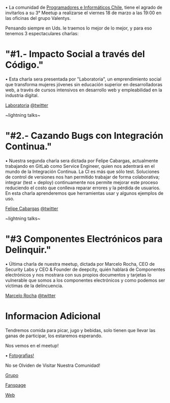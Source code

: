 • La comunidad de [Programadores e Informáticos Chile](https://www.facebook.com/groups/proinchile/), tiene el agrado de invitarlos a su 3° Meetup a realizarse el viernes 18 de marzo a las 19:00 en las oficinas del grupo Valentys.


Pensando siempre en Uds. le traemos lo mejor de lo mejor, y para eso tenemos 3 espectaculares charlas:


# "#1.- Impacto Social a través del Código." 

• Esta charla sera presentada por "Laboratoria", un emprendimiento social que transforma mujeres jóvenes sin educación superior en desarrolladoras web, a través de cursos intensivos en desarrollo web y empleabilidad en la industria digital.


<!-- No pude encontrar links de laboratiria :c -->
[Laboratoria](http://laboratoria.la/) [@twitter](http://cdn1-www.cattime.com/assets/uploads/gallery/persian-cats-and-kittens/persian-cats-and-kittens-1.jpg)


~lightning talks~ 

# "#2.- Cazando Bugs con Integración Continua."

• Nuestra segunda charla sera dictada por Felipe Cabargas, actualmente trabajando en GitLab como Service Engineer, quien nos adentrará en el mundo de la Integración Continua. 
La CI es más que sólo test. Soluciones de control de versiones nos han permitido trabajar de forma colaborativa; integrar (test + deploy) continuamente nos permite mejorar este proceso reduciendo el costo que conlleva reparar errores y la pérdida de usuarios. 
En esta charla aprenderemos que herramientas usar y algunos ejemplos de uso.

[Felipe Cabargas](http://cdn1-www.cattime.com/assets/uploads/gallery/persian-cats-and-kittens/persian-cats-and-kittens-1.jpg) [@twitter](http://cdn1-www.cattime.com/assets/uploads/gallery/persian-cats-and-kittens/persian-cats-and-kittens-1.jpg)


~lightning talks~ 

# "#3 Componentes Electrónicos para Delinquir."

• Última charla de nuestra meetup, dictada por Marcelo Rocha, CEO de Security Labs y CEO & Founder de deepcity, quién hablará de Componentes electrónicos 
y nos mostrara con sus propios documentos y tarjetas lo vulnerable que somos a los componentes electrónicos y como podemos ser víctimas de la delincuencia.

[Marcelo Rocha](http://cdn1-www.cattime.com/assets/uploads/gallery/persian-cats-and-kittens/persian-cats-and-kittens-1.jpg) [@twitter](http://cdn1-www.cattime.com/assets/uploads/gallery/persian-cats-and-kittens/persian-cats-and-kittens-1.jpg)



# Informacion Adicional 

Tendremos comida para picar, jugo y bebidas, solo tienen que llevar las ganas de participar, los estaremos esperando.

Nos vemos en el meetup!


• [Fotografias!](https://www.meetup.com/ProinChile/photos/26843408/?_locale=es)



No se Olviden de Visitar Nuestra Comunidad!

[Grupo]( https://web.facebook.com/groups/ProgramadoresCL/)

[Fanspage](https://web.facebook.com/proinchile/) 

[Web](http://www.programadores.cl/) 

<!--
Videos : 

* Parte 1 : #
* Parte 2 : #
* Parte 3 : #

** Pronto seran recompilados y subidos a nuestro canal de youtube pero los 3 en uno :)
-->